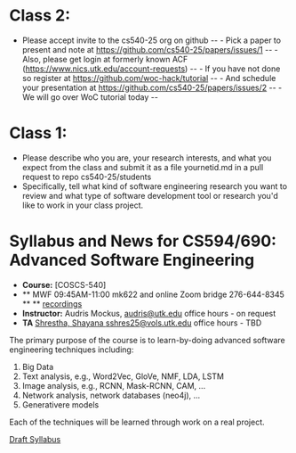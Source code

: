 
       
# Class 2: 
   - Please accept invite to the cs540-25 org on github
--   - Pick a paper to present and note at https://github.com/cs540-25/papers/issues/1
--   - Also, please get login at formerly known ACF (https://www.nics.utk.edu/account-requests)
--   - If you have not done so register at https://github.com/woc-hack/tutorial
--   - And schedule your presentation at https://github.com/cs540-25/papers/issues/2
--   - We will go over WoC tutorial today
   --
   
# Class 1: 

   - Please describe who you are, your research interests, and what
     you expect from the class and submit it as a file yournetid.md
     in a pull request to repo cs540-25/students
   - Specifically, tell what kind of software engineering research
     you want to review and what type of software development tool
     or research you'd like to work in your class project. 	 
    
# Syllabus and News for CS594/690: Advanced Software Engineering

* **Course:** [COSCS-540]
* ** MWF 09:45AM-11:00 mk622 and online Zoom bridge 276-644-8345 ** 
** [recordings]()
* **Instructor:** Audris Mockus, [audris@utk.edu](mailto:audris@utk.edu) office hours - on request
* **TA** [Shrestha, Shayana <sshres25@vols.utk.edu>](sshres25@vols.utk.edu) office hours - TBD

The primary purpose of the course is to learn-by-doing advanced
software engineering techniques including:
1. Big Data
1. Text analysis, e.g., Word2Vec, GloVe, NMF, LDA, LSTM
2. Image analysis, e.g., RCNN, Mask-RCNN, CAM, ...
3. Network analysis, network databases (neo4j), ...
4. Generativere models

Each of the techniques will be learned through work on a real project. 




[Draft Syllabus](https://github.com/cs540-25/news/blob/master/ee.pdf)
